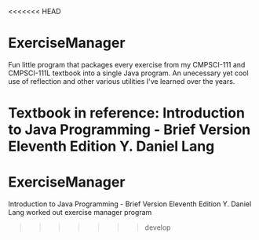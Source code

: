 <<<<<<< HEAD
# ExerciseManager
Fun little program that packages every exercise from my CMPSCI-111 and CMPSCI-111L textbook into a single Java program. An unecessary yet cool use of reflection and other various utilities I've learned over the years.

Textbook in reference: Introduction to Java Programming - Brief Version Eleventh Edition Y. Daniel Lang
=======
# ExerciseManager
Introduction to Java Programming - Brief Version Eleventh Edition Y. Daniel Lang worked out exercise manager program
>>>>>>> develop
